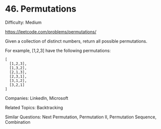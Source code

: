 # 46. Permutations

Difficulty: Medium

https://leetcode.com/problems/permutations/

Given a collection of distinct numbers, return all possible permutations.

For example,
[1,2,3] have the following permutations:
```
[
  [1,2,3],
  [1,3,2],
  [2,1,3],
  [2,3,1],
  [3,1,2],
  [3,2,1]
]
```

Companies: LinkedIn, Microsoft

Related Topics: Backtracking

Similar Questions: Next Permutation, Permutation II, Permutation Sequence, Combination
